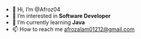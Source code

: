 - 👋 Hi, I’m @Afroz04
- 👀 I’m interested in **Software Developer**
- 🌱 I’m currently learning **Java**
- 📫 How to reach me afrozalam01212@gmail.com


<!---
Afroz04/Afroz04 is a ✨ special ✨ repository because its `README.md` (this file) appears on your GitHub profile.
You can click the Preview link to take a look at your changes.
--->
